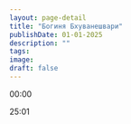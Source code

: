 ```yaml
---
layout: page-detail
title: "Богиня Бхуванешвари"
publishDate: 01-01-2025
description: ""
tags:
image:
draft: false
---
```


00:00 

25:01 

  
